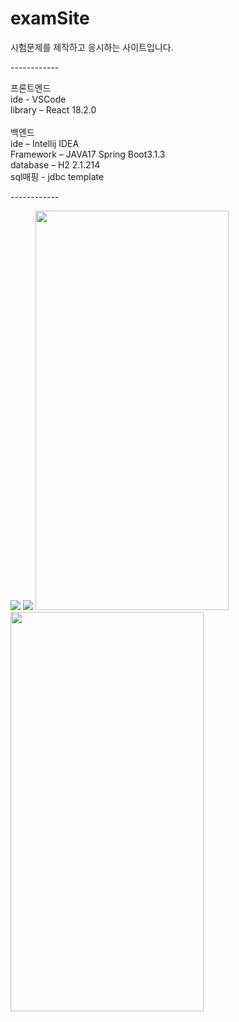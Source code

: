 #  exam Site

시험문제를 제작하고 응시하는 사이트입니다.<br/>


------------<br/>


프론트엔드<br/>
ide - VSCode <br/>
library – React 18.2.0<br/>
<br/>
백엔드<br/>
ide – Intellij IDEA<br/>
Framework – JAVA17 Spring Boot3.1.3<br/>
database – H2 2.1.214<br/>
sql매핑 - jdbc template<br/>


------------<br/>


<img src="https://github.com/mystelee0/examSite/assets/99077666/3c585def-ee2e-4d73-adf3-6b761782980f">
<img src="https://github.com/mystelee0/examSite/assets/99077666/ac41d250-71c9-4048-bb88-d2de03c2a450">
<img src="https://github.com/mystelee0/examSite/assets/99077666/cca25146-07a2-4000-ab6e-7f5dbb8cd9f3" width="309px" height="639px">
<img src="https://github.com/mystelee0/examSite/assets/99077666/8957e6a7-3994-410e-b1fe-a142efef7063" width="309px" height="639px">




